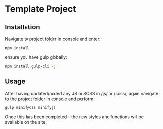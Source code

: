 ﻿# Template Project

## Installation

Navigate to project folder in console and enter:

```bash
npm install
```

ensure you have gulp globally:
```bash
npm install gulp-cli -g
```


## Usage

After having updated/added any JS or SCSS in /js/ or /scss/, again navigate to the project folder in console and perform:
```bash
gulp minifycss minifyjs
```

Once this has been completed - the new styles and functions will be available on the site.